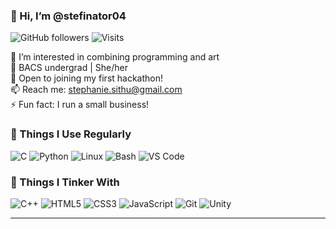 ### 👋 Hi, I’m @stefinator04
![GitHub followers](https://img.shields.io/github/followers/stefinator04?label=Follow&style=social)
![Visits](https://komarev.com/ghpvc/?username=stefinator04&label=Profile%20views&color=0e75b6&style=flat)

🎨 I’m interested in combining programming and art  
🌱 BACS undergrad | She/her  
💬 Open to joining my first hackathon!  
📫 Reach me: stephanie.sithu@gmail.com  
⚡ Fun fact: I run a small business!


### 🔧 Things I Use Regularly
![C](https://img.shields.io/badge/C-00599C?style=flat&logo=c&logoColor=white)
![Python](https://img.shields.io/badge/Python-3776AB?style=flat&logo=python&logoColor=white)
![Linux](https://img.shields.io/badge/Linux-FCC624?style=flat&logo=linux&logoColor=black)
![Bash](https://img.shields.io/badge/Bash-4EAA25?style=flat&logo=gnubash&logoColor=white)
![VS Code](https://img.shields.io/badge/VS%20Code-007ACC?style=flat&logo=visual-studio-code&logoColor=white)

### 🧪 Things I Tinker With
![C++](https://img.shields.io/badge/C%2B%2B-00599C?style=flat&logo=c%2B%2B&logoColor=white)
![HTML5](https://img.shields.io/badge/HTML5-E34F26?style=flat&logo=html5&logoColor=white)
![CSS3](https://img.shields.io/badge/CSS3-1572B6?style=flat&logo=css3&logoColor=white)
![JavaScript](https://img.shields.io/badge/JavaScript-F7DF1E?style=flat&logo=javascript&logoColor=black)
![Git](https://img.shields.io/badge/Git-F05032?style=flat&logo=git&logoColor=white)
![Unity](https://img.shields.io/badge/Unity-000000?style=flat&logo=unity&logoColor=white)

___




<!---
stefinator04/stefinator04 is a ✨ special ✨ repository because its `README.md` (this file) appears on your GitHub profile.
You can click the Preview link to take a look at your changes.
--->
